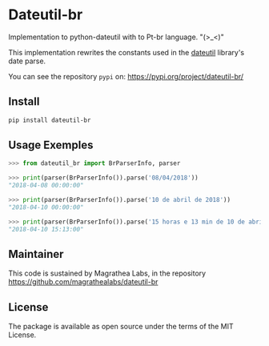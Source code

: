 # Dateutil-br

Implementation to python-dateutil with to Pt-br language. "(>_&lt;)"

This implementation rewrites the constants used in the [dateutil](https://github.com/dateutil/dateutil) library's date parse.

You can see the repository `pypi` on: https://pypi.org/project/dateutil-br/

## Install

```sh
pip install dateutil-br
```

## Usage Exemples

```python
>>> from dateutil_br import BrParserInfo, parser

>>> print(parser(BrParserInfo()).parse('08/04/2018'))
"2018-04-08 00:00:00"

>>> print(parser(BrParserInfo()).parse('10 de abril de 2018'))
"2018-04-10 00:00:00"

>>> print(parser(BrParserInfo()).parse('15 horas e 13 min de 10 de abril de 2018'))
"2018-04-10 15:13:00"
```

## Maintainer

This code is sustained by Magrathea Labs, in the repository https://github.com/magrathealabs/dateutil-br

## License

The package is available as open source under the terms of the MIT License.
